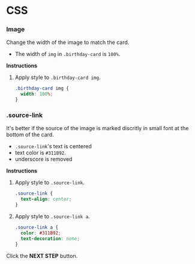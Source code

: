 # CSS
### Image
Change the width of the image to match the card.
* The width of `img` in `.birthday-card` is `100%`.


**Instructions**
1. Apply style to `.birthday-card img`.
    ```css
    .birthday-card img {
      width: 100%;
    }
    ```



### .source-link

It's better if the source of the image is marked discritly in small font at the bottom of the card. 
* `.source-link`'s text is centered
* text color is `#311B92`.
* underscore is removed

**Instructions**
1. Apply style to `.source-link`.
    ```css
    .source-link {
      text-align: center;
    }
    ```
1. Apply style to `.source-link a`.

    ```css
    .source-link a {
      color: #311B92;
      text-decoration: none;
    }
    ```



Click the **NEXT STEP** button.